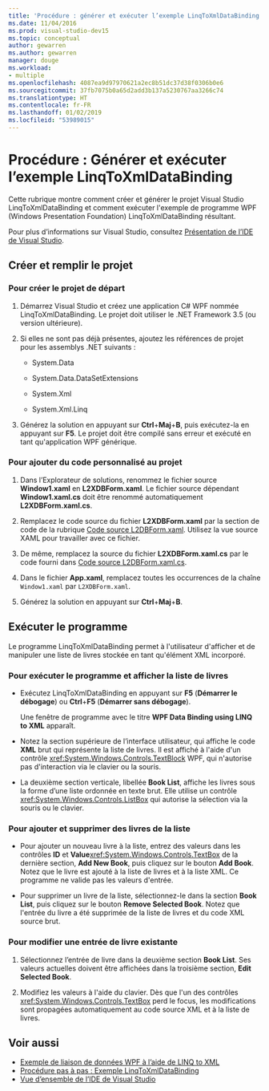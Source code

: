 ```yaml
---
title: 'Procédure : générer et exécuter l’exemple LinqToXmlDataBinding'
ms.date: 11/04/2016
ms.prod: visual-studio-dev15
ms.topic: conceptual
author: gewarren
ms.author: gewarren
manager: douge
ms.workload:
- multiple
ms.openlocfilehash: 4087ea9d97970621a2ec8b51dc37d38f0306b0e6
ms.sourcegitcommit: 37fb7075b0a65d2add3b137a5230767aa3266c74
ms.translationtype: HT
ms.contentlocale: fr-FR
ms.lasthandoff: 01/02/2019
ms.locfileid: "53989015"
---
```

# <a name="how-to-build-and-run-the-linqtoxmldatabinding-example"></a>Procédure : Générer et exécuter l’exemple LinqToXmlDataBinding

Cette rubrique montre comment créer et générer le projet Visual Studio LinqToXmlDataBinding et comment exécuter l'exemple de programme WPF (Windows Presentation Foundation) LinqToXmlDataBinding résultant.

Pour plus d’informations sur Visual Studio, consultez [Présentation de l’IDE de Visual Studio](../get-started/visual-studio-ide.md).

## <a name="create-and-populate-the-project"></a>Créer et remplir le projet

### <a name="to-create-the-starting-project"></a>Pour créer le projet de départ

1. Démarrez Visual Studio et créez une application C# WPF nommée LinqToXmlDataBinding. Le projet doit utiliser le .NET Framework 3.5 (ou version ultérieure).

1. Si elles ne sont pas déjà présentes, ajoutez les références de projet pour les assemblys .NET suivants :

    - System.Data

    - System.Data.DataSetExtensions

    - System.Xml

    - System.Xml.Linq

1. Générez la solution en appuyant sur **Ctrl**+**Maj**+**B**, puis exécutez-la en appuyant sur **F5**. Le projet doit être compilé sans erreur et exécuté en tant qu'application WPF générique.

### <a name="to-add-custom-code-to-the-project"></a>Pour ajouter du code personnalisé au projet

1. Dans l’Explorateur de solutions, renommez le fichier source **Window1.xaml** en **L2XDBForm.xaml**. Le fichier source dépendant **Window1.xaml.cs** doit être renommé automatiquement **L2XDBForm.xaml.cs**.

1. Remplacez le code source du fichier **L2XDBForm.xaml** par la section de code de la rubrique [Code source L2DBForm.xaml](../designers/l2dbform-xaml-source-code.md). Utilisez la vue source XAML pour travailler avec ce fichier.

1. De même, remplacez la source du fichier **L2XDBForm.xaml.cs** par le code fourni dans [Code source L2DBForm.xaml.cs](../designers/l2dbform-xaml-cs-source-code.md).

1. Dans le fichier **App.xaml**, remplacez toutes les occurrences de la chaîne `Window1.xaml` par `L2XDBForm.xaml`.

1. Générez la solution en appuyant sur **Ctrl**+**Maj**+**B**.

## <a name="run-the-program"></a>Exécuter le programme

Le programme LinqToXmlDataBinding permet à l'utilisateur d'afficher et de manipuler une liste de livres stockée en tant qu'élément XML incorporé.

### <a name="to-run-the-program-and-view-the-book-list"></a>Pour exécuter le programme et afficher la liste de livres

- Exécutez LinqToXmlDataBinding en appuyant sur **F5** (**Démarrer le débogage**) ou **Ctrl**+**F5** (**Démarrer sans débogage**).

   Une fenêtre de programme avec le titre **WPF Data Binding using LINQ to XML** apparaît.

- Notez la section supérieure de l’interface utilisateur, qui affiche le code **XML** brut qui représente la liste de livres. Il est affiché à l'aide d'un contrôle <xref:System.Windows.Controls.TextBlock> WPF, qui n'autorise pas d'interaction via le clavier ou la souris.

- La deuxième section verticale, libellée **Book List**, affiche les livres sous la forme d’une liste ordonnée en texte brut. Elle utilise un contrôle <xref:System.Windows.Controls.ListBox> qui autorise la sélection via la souris ou le clavier.

### <a name="to-add-and-delete-books-from-the-list"></a>Pour ajouter et supprimer des livres de la liste

- Pour ajouter un nouveau livre à la liste, entrez des valeurs dans les contrôles **ID** et **Value**<xref:System.Windows.Controls.TextBox> de la dernière section, **Add New Book**, puis cliquez sur le bouton **Add Book**. Notez que le livre est ajouté à la liste de livres et à la liste XML. Ce programme ne valide pas les valeurs d'entrée.

- Pour supprimer un livre de la liste, sélectionnez-le dans la section **Book List**, puis cliquez sur le bouton **Remove Selected Book**. Notez que l'entrée du livre a été supprimée de la liste de livres et du code XML source brut.

### <a name="to-edit-an-existing-book-entry"></a>Pour modifier une entrée de livre existante

1. Sélectionnez l’entrée de livre dans la deuxième section **Book List**. Ses valeurs actuelles doivent être affichées dans la troisième section, **Edit Selected Book**.

1. Modifiez les valeurs à l'aide du clavier. Dès que l'un des contrôles <xref:System.Windows.Controls.TextBox> perd le focus, les modifications sont propagées automatiquement au code source XML et à la liste de livres.

## <a name="see-also"></a>Voir aussi

- [Exemple de liaison de données WPF à l’aide de LINQ to XML](../designers/wpf-data-binding-using-linq-to-xml-example.md)
- [Procédure pas à pas : Exemple LinqToXmlDataBinding](../designers/walkthrough-linqtoxmldatabinding-example.md)
- [Vue d’ensemble de l’IDE de Visual Studio](../get-started/visual-studio-ide.md)